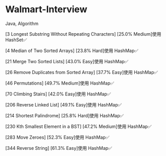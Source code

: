 # Walmart-Interview
Java, Algorithm

[3 Longest Substring Without Repeating Characters] [25.0%	Medium]使用 HashSet✅

[4 Median of Two Sorted Arrays] [23.8% Hard]使用 HashMap✅

[21 Merge Two Sorted Lists] [43.0% Easy]使用 HashMap✅

[26 Remove Duplicates from Sorted Array] [37.7%	Easy]使用 HashMap✅

[46 Permutations] [49.7% Medium]使用 HashMap✅

[70 Climbing Stairs] [42.0%	Easy]使用 HashMap✅

[206 Reverse Linked List] [49.1% Easy]使用 HashMap✅

[214 Shortest Palindrome] [25.8% Hard]使用 HashMap✅

[230 Kth Smallest Element in a BST] [47.2% Medium]使用 HashMap✅

[283 Move Zeroes] [52.3% Easy]使用 HashMap✅

[344 Reverse String] [61.3%	Easy]使用 HashMap✅


